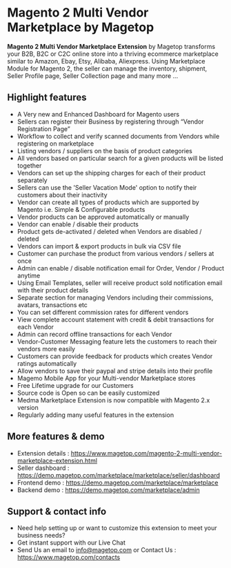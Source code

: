 # Magento 2 Multi Vendor Marketplace by Magetop

**Magento 2 Multi Vendor Marketplace Extension** by Magetop transforms your B2B, B2C or C2C online store into a thriving ecommerce marketplace similar to Amazon, Ebay, Etsy, Alibaba, Aliexpress. Using Marketplace Module for Magento 2, the seller can manage the inventory, shipment, Seller Profile page, Seller Collection page and many more ...

## Highlight features

- A Very new and Enhanced Dashboard for Magento users
- Sellers can register their Business by registering through “Vendor Registration Page”
- Workflow to collect and verify scanned documents from Vendors while registering on marketplace
- Listing vendors / suppliers on the basis of product categories
- All vendors based on particular search for a given products will be listed together
- Vendors can set up the shipping charges for each of their product separately
- Sellers can use the 'Seller Vacation Mode' option to notify their customers about their inactivity
- Vendor can create all types of products which are supported by Magento i.e. Simple & Configurable products
- Vendor products can be approved automatically or manually
- Vendor can enable / disable their products
- Product gets de-activated / deleted when Vendors are disabled / deleted
- Vendors can import & export products in bulk via CSV file
- Customer can purchase the product from various vendors / sellers at once
- Admin can enable / disable notification email for Order, Vendor / Product anytime
- Using Email Templates, seller will receive product sold notification email with their product details
- Separate section for managing Vendors including their commissions, avatars, transactions etc
- You can set different commission rates for different vendors
- View complete account statement with credit & debit transactions for each Vendor
- Admin can record offline transactions for each Vendor
- Vendor-Customer Messaging feature lets the customers to reach their vendors more easily
- Customers can provide feedback for products which creates Vendor ratings automatically
- Allow vendors to save their paypal and stripe details into their profile
- Magemo Mobile App for your Multi-vendor Marketplace stores
- Free Lifetime upgrade for our Customers
- Source code is Open so can be easily customized
- Medma Marketplace Extension is now compatible with Magento 2.x version
- Regularly adding many useful features in the extension

## More features & demo

- Extension details : https://www.magetop.com/magento-2-multi-vendor-marketplace-extension.html
- Seller dashboard : https://demo.magetop.com/marketplace/marketplace/seller/dashboard
- Frontend demo : https://demo.magetop.com/marketplace/marketplace
- Backend demo : https://demo.magetop.com/marketplace/admin

## Support & contact info

- Need help setting up or want to customize this extension to meet your business needs? 
- Get instant support with our Live Chat
- Send Us an email to info@magetop.com or Contact Us : https://www.magetop.com/contacts
